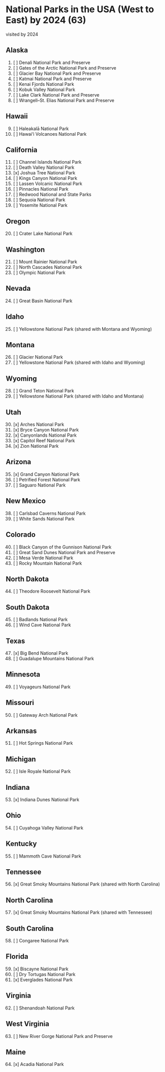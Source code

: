 # National Parks in the USA (West to East) by 2024 (63)
visited by 2024

## Alaska
1. [ ] Denali National Park and Preserve
2. [ ] Gates of the Arctic National Park and Preserve
3. [ ] Glacier Bay National Park and Preserve
4. [ ] Katmai National Park and Preserve
5. [ ] Kenai Fjords National Park
6. [ ] Kobuk Valley National Park
7. [ ] Lake Clark National Park and Preserve
8. [ ] Wrangell–St. Elias National Park and Preserve

## Hawaii
9. [ ] Haleakalā National Park
10. [ ] Hawai‘i Volcanoes National Park

## California
11. [ ] Channel Islands National Park
12. [ ] Death Valley National Park
13. [x] Joshua Tree National Park
14. [ ] Kings Canyon National Park
15. [ ] Lassen Volcanic National Park
16. [ ] Pinnacles National Park
17. [ ] Redwood National and State Parks
18. [ ] Sequoia National Park
19. [ ] Yosemite National Park

## Oregon
20. [ ] Crater Lake National Park

## Washington
21. [ ] Mount Rainier National Park
22. [ ] North Cascades National Park
23. [ ] Olympic National Park

## Nevada
24. [ ] Great Basin National Park

## Idaho
25. [ ] Yellowstone National Park (shared with Montana and Wyoming)

## Montana
26. [ ] Glacier National Park
27. [ ] Yellowstone National Park (shared with Idaho and Wyoming)

## Wyoming
28. [ ] Grand Teton National Park
29. [ ] Yellowstone National Park (shared with Idaho and Montana)

## Utah
30. [x] Arches National Park
31. [x] Bryce Canyon National Park
32. [x] Canyonlands National Park
33. [x] Capitol Reef National Park
34. [x] Zion National Park

## Arizona
35. [x] Grand Canyon National Park
36. [ ] Petrified Forest National Park
37. [ ] Saguaro National Park

## New Mexico
38. [ ] Carlsbad Caverns National Park
39. [ ] White Sands National Park

## Colorado
40. [ ] Black Canyon of the Gunnison National Park
41. [ ] Great Sand Dunes National Park and Preserve
42. [ ] Mesa Verde National Park
43. [ ] Rocky Mountain National Park

## North Dakota
44. [ ] Theodore Roosevelt National Park

## South Dakota
45. [ ] Badlands National Park
46. [ ] Wind Cave National Park

## Texas
47. [x] Big Bend National Park
48. [ ] Guadalupe Mountains National Park

## Minnesota
49. [ ] Voyageurs National Park

## Missouri
50. [ ] Gateway Arch National Park

## Arkansas
51. [ ] Hot Springs National Park

## Michigan
52. [ ] Isle Royale National Park

## Indiana
53. [x] Indiana Dunes National Park

## Ohio
54. [ ] Cuyahoga Valley National Park

## Kentucky
55. [ ] Mammoth Cave National Park

## Tennessee
56. [x] Great Smoky Mountains National Park (shared with North Carolina)

## North Carolina
57. [x] Great Smoky Mountains National Park (shared with Tennessee)

## South Carolina
58. [ ] Congaree National Park

## Florida
59. [x] Biscayne National Park
60. [ ] Dry Tortugas National Park
61. [x] Everglades National Park

## Virginia
62. [ ] Shenandoah National Park

## West Virginia
63. [ ] New River Gorge National Park and Preserve

## Maine
64. [x] Acadia National Park
